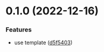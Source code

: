 # 0.1.0 (2022-12-16)


### Features

* use template ([d5f5403](https://github.com/krshkun/accsensible/commit/d5f5403f4dfbaa081180b318aea54919e3a63f72))




